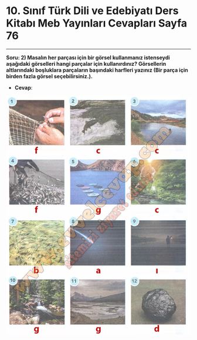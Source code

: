 # 10. Sınıf Türk Dili ve Edebiyatı Ders Kitabı Meb Yayınları Cevapları Sayfa 76

---

**Soru: 2) Masalın her parçası için bir görsel kullanmanız istenseydi aşağıdaki görselleri hangi parçalar için kullanırdınız? Görsellerin altlarındaki boşluklara parçaların başındaki harfleri yazınız (Bir parça için birden fazla görsel seçebilirsiniz.).**

-   **Cevap**:

![Image 1](./image_1.webp)